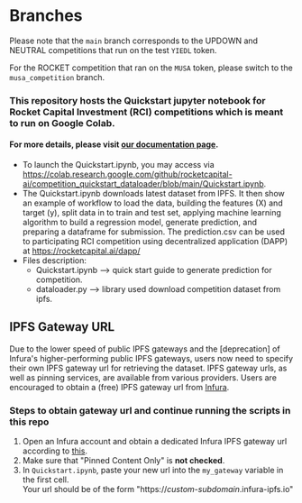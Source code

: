 # Branches

Please note that the `main` branch corresponds to the UPDOWN and NEUTRAL competitions that run on the test `YIEDL` token.

For the ROCKET competition that ran on the `MUSA` token, please switch to the `musa_competition` branch.


### This repository hosts the Quickstart jupyter notebook for Rocket Capital Investment (RCI) competitions which is meant to run on Google Colab.
#### For more details, please visit [our documentation page](https://docs.rocketcapital.ai/rci-competition/submission-guide).

- To launch the Quickstart.ipynb, you may access via https://colab.research.google.com/github/rocketcapital-ai/competition_quickstart_dataloader/blob/main/Quickstart.ipynb.
- The Quickstart.ipynb downloads latest dataset from IPFS. It then show an example of workflow to load the data, building the features (X) and target (y), split data in to train and test set, applying machine learning algorithm to build a regression model, generate prediction, and preparing a dataframe for submission. The prediction.csv can be used to participating RCI competition using decentralized application (DAPP) at https://rocketcapital.ai/dapp/
- Files description:
	- Quickstart.ipynb --> quick start guide to generate prediction for competition.
	- dataloader.py --> library used download competition dataset from ipfs.

## IPFS Gateway URL
Due to the lower speed of public IPFS gateways and the [deprecation] of Infura's higher-performing public IPFS gateways, users now need to specify their own IPFS gateway url for retrieving the dataset.
IPFS gateway urls, as well as pinning services, are available from various providers.
Users are encouraged to obtain a (free) IPFS gateway url from [Infura](https://infura.io/).

### Steps to obtain gateway url and continue running the scripts in this repo
1. Open an Infura account and obtain a dedicated Infura IPFS gateway url according to [this](https://docs.infura.io/infura/networks/ipfs/how-to/access-ipfs-content/dedicated-gateways).
2. Make sure that "Pinned Content Only" is **not checked**.
3. In `Quickstart.ipynb`, paste your new url into the `my_gateway` variable in the first cell. <br>Your url should be of the form "https://*custom-subdomain*.infura-ipfs.io"